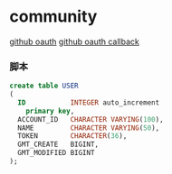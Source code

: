 # community


[github oauth](https://docs.github.com/en/apps/oauth-apps/building-oauth-apps/creating-an-oauth-app)
[github oauth callback](https://docs.github.com/en/apps/oauth-apps/building-oauth-apps/authorizing-oauth-apps)

### 脚本
```sql
create table USER
(
  ID           INTEGER auto_increment
    primary key,
  ACCOUNT_ID   CHARACTER VARYING(100),
  NAME         CHARACTER VARYING(50),
  TOKEN        CHARACTER(36),
  GMT_CREATE   BIGINT,
  GMT_MODIFIED BIGINT
);


```